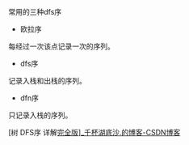 常用的三种dfs序

- 欧拉序

每经过一次该点记录一次的序列。

- dfs序

记录入栈和出栈的序列。

- dfn序

只记录入栈的序列。











[树 DFS序 详解[完全版\]_千杯湖底沙.的博客-CSDN博客](https://blog.csdn.net/qq_39670434/article/details/78425125?ops_request_misc=%7B%22request%5Fid%22%3A%22169234467016800225512881%22%2C%22scm%22%3A%2220140713.130102334..%22%7D&request_id=169234467016800225512881&biz_id=0&utm_medium=distribute.pc_search_result.none-task-blog-2~all~top_positive~default-1-78425125-null-null.142^v93^insert_down1&utm_term=dfs序&spm=1018.2226.3001.4187)
